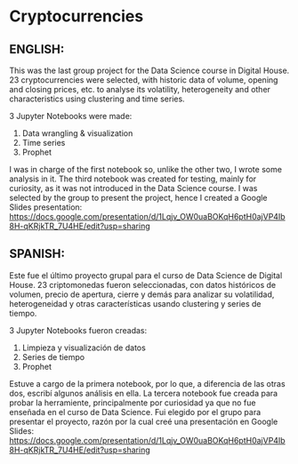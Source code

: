# Cryptocurrencies

## ENGLISH:
This was the last group project for the Data Science course in Digital House. 23 cryptocurrencies were selected, with historic data of volume, opening and closing prices, etc. to analyse its volatility, heterogeneity and other characteristics using clustering and time series.

3 Jupyter Notebooks were made:
1) Data wrangling & visualization
2) Time series
3) Prophet

I was in charge of the first notebook so, unlike the other two, I wrote some analysis in it. The third notebook was created for testing, mainly for curiosity, as it was not introduced in the Data Science course.
I was selected by the group to present the project, hence I created a Google Slides presentation:
https://docs.google.com/presentation/d/1Lqjv_OW0uaBOKqH6ptH0ajVP4Ib8H-qKRjkTR_7U4HE/edit?usp=sharing

## SPANISH:

Este fue el último proyecto grupal para el curso de Data Science de Digital House. 23 criptomonedas fueron seleccionadas, con datos históricos de volumen, precio de apertura, cierre y demás para analizar su volatilidad, heterogeneidad y otras características usando clustering y series de tiempo.

3 Jupyter Notebooks fueron creadas:
1) Limpieza y visualización de datos
2) Series de tiempo
3) Prophet

Estuve a cargo de la primera notebook, por lo que, a diferencia de las otras dos, escribí algunos análisis en ella. La tercera notebook fue creada para probar la herramiente, principalmente por curiosidad ya que no fue enseñada en el curso de Data Science.
Fui elegido por el grupo para presentar el proyecto, razón por la cual creé una presentación en Google Slides:
https://docs.google.com/presentation/d/1Lqjv_OW0uaBOKqH6ptH0ajVP4Ib8H-qKRjkTR_7U4HE/edit?usp=sharing